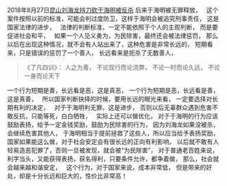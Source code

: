 










2018年8月27日[昆山刘海龙持刀砍于海明被反杀](https://www.kancloud.cn/luojiangtao/foshuoxinwen/2635739)
后来于海明被无罪释放，
&nbsp;
这个案件按照以前的标准，可能会判过度防卫，这样于海明会被追究刑事责任，
这是国家法律的进步，
&nbsp;
法律的判断标准，一定不能依照于个人的主观判断，
而是要促进社会和平，
&nbsp;
如果一个人见义勇为，为民除害，最终还会被法律惩罚，
那么以后在出现这种情况，就不会有人站出来了，这种危害是非常长远的，
短期看来，只是错误的惩罚了一个善人，
长远看来是扼杀了无数善人，

> 《了凡四训》：
> 人之为善，
> 不论现行而论流弊，
> 不论一时而论久远，
> 不论一身而论天下

一个行为短期是善，长远看是恶，这是真恶，
一个行为短期是恶，长远看是善，这是真善，
&nbsp;
所以国家判断抉择的时候，要用长远的眼光来看，
一定要选择对长期有利的决定，
&nbsp;
对于于海明判无罪，这是进步，
否则以后无辜群众遇到危害不敢反抗，只能等死，白白牺牲，
&nbsp;
实际上还可以做优化，
对于于海明的行为应该鼓励表扬，给予一定金钱奖励，鼓励为民除害的行为，
因为刘海龙如果没被杀，会继续危害其他人，
于海明相当于提前拯救了这些人，所以应当给予表扬奖励，
&nbsp;
国家如果能这么做，对于社会安定会有很长远的正向有利影响，
以后就不敢有人轻易造恶犯罪了，否则一旦被发现，就会被“为民除害”，
对于普通老百姓来说，利字当头，又能获得表扬，获名得利，只要条件允许，都争着做，
那么，社会就会越来越和谐安定，
&nbsp;
这个行为，对于国家来说，成本非常低，
但是带来的好处，却是十分长远和巨大的，性价比非常高！

